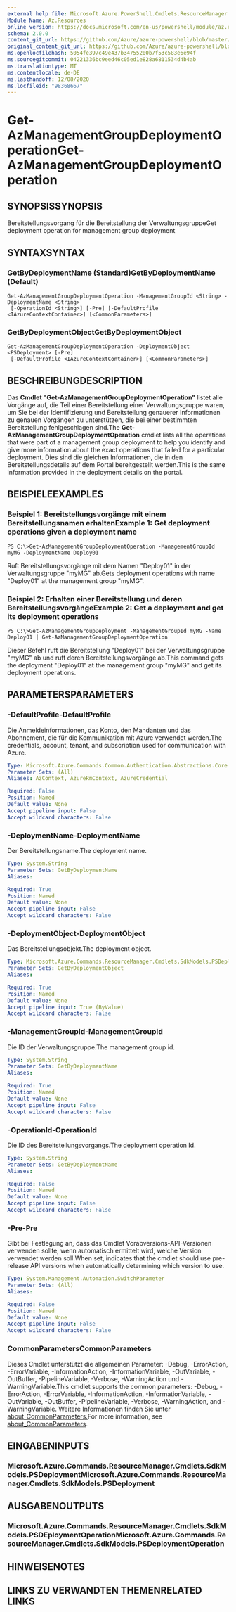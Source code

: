 ```yaml
---
external help file: Microsoft.Azure.PowerShell.Cmdlets.ResourceManager.dll-Help.xml
Module Name: Az.Resources
online version: https://docs.microsoft.com/en-us/powershell/module/az.resources/get-azmanagementgroupdeploymentoperation
schema: 2.0.0
content_git_url: https://github.com/Azure/azure-powershell/blob/master/src/Resources/Resources/help/Get-AzManagementGroupDeploymentOperation.md
original_content_git_url: https://github.com/Azure/azure-powershell/blob/master/src/Resources/Resources/help/Get-AzManagementGroupDeploymentOperation.md
ms.openlocfilehash: 5054fe397c49e437b34755200b7f53c583e6e94f
ms.sourcegitcommit: 04221336bc9eed46c05ed1e828a6811534d4b4ab
ms.translationtype: MT
ms.contentlocale: de-DE
ms.lasthandoff: 12/08/2020
ms.locfileid: "98368667"
---
```

# <span data-ttu-id="991a8-101">Get-AzManagementGroupDeploymentOperation</span><span class="sxs-lookup"><span data-stu-id="991a8-101">Get-AzManagementGroupDeploymentOperation</span></span>

## <span data-ttu-id="991a8-102">SYNOPSIS</span><span class="sxs-lookup"><span data-stu-id="991a8-102">SYNOPSIS</span></span>
<span data-ttu-id="991a8-103">Bereitstellungsvorgang für die Bereitstellung der Verwaltungsgruppe</span><span class="sxs-lookup"><span data-stu-id="991a8-103">Get deployment operation for management group deployment</span></span>

## <span data-ttu-id="991a8-104">SYNTAX</span><span class="sxs-lookup"><span data-stu-id="991a8-104">SYNTAX</span></span>

### <span data-ttu-id="991a8-105">GetByDeploymentName (Standard)</span><span class="sxs-lookup"><span data-stu-id="991a8-105">GetByDeploymentName (Default)</span></span>
```
Get-AzManagementGroupDeploymentOperation -ManagementGroupId <String> -DeploymentName <String>
 [-OperationId <String>] [-Pre] [-DefaultProfile <IAzureContextContainer>] [<CommonParameters>]
```

### <span data-ttu-id="991a8-106">GetByDeploymentObject</span><span class="sxs-lookup"><span data-stu-id="991a8-106">GetByDeploymentObject</span></span>
```
Get-AzManagementGroupDeploymentOperation -DeploymentObject <PSDeployment> [-Pre]
 [-DefaultProfile <IAzureContextContainer>] [<CommonParameters>]
```

## <span data-ttu-id="991a8-107">BESCHREIBUNG</span><span class="sxs-lookup"><span data-stu-id="991a8-107">DESCRIPTION</span></span>
<span data-ttu-id="991a8-108">Das **Cmdlet "Get-AzManagementGroupDeploymentOperation"** listet alle Vorgänge auf, die Teil einer Bereitstellung einer Verwaltungsgruppe waren, um Sie bei der Identifizierung und Bereitstellung genauerer Informationen zu genauen Vorgängen zu unterstützen, die bei einer bestimmten Bereitstellung fehlgeschlagen sind.</span><span class="sxs-lookup"><span data-stu-id="991a8-108">The **Get-AzManagementGroupDeploymentOperation** cmdlet lists all the operations that were part of a management group deployment to help you identify and give more information about the exact operations that failed for a particular deployment.</span></span>
<span data-ttu-id="991a8-109">Dies sind die gleichen Informationen, die in den Bereitstellungsdetails auf dem Portal bereitgestellt werden.</span><span class="sxs-lookup"><span data-stu-id="991a8-109">This is the same information provided in the deployment details on the portal.</span></span>

## <span data-ttu-id="991a8-110">BEISPIELE</span><span class="sxs-lookup"><span data-stu-id="991a8-110">EXAMPLES</span></span>

### <span data-ttu-id="991a8-111">Beispiel 1: Bereitstellungsvorgänge mit einem Bereitstellungsnamen erhalten</span><span class="sxs-lookup"><span data-stu-id="991a8-111">Example 1: Get deployment operations given a deployment name</span></span>
```
PS C:\>Get-AzManagementGroupDeploymentOperation -ManagementGroupId myMG -DeploymentName Deploy01
```

<span data-ttu-id="991a8-112">Ruft Bereitstellungsvorgänge mit dem Namen "Deploy01" in der Verwaltungsgruppe "myMG" ab.</span><span class="sxs-lookup"><span data-stu-id="991a8-112">Gets deployment operations with name "Deploy01" at the management group "myMG".</span></span>

### <span data-ttu-id="991a8-113">Beispiel 2: Erhalten einer Bereitstellung und deren Bereitstellungsvorgänge</span><span class="sxs-lookup"><span data-stu-id="991a8-113">Example 2: Get a deployment and get its deployment operations</span></span>
```
PS C:\>Get-AzManagementGroupDeployment -ManagementGroupId myMG -Name Deploy01 | Get-AzManagementGroupDeploymentOperation
```

<span data-ttu-id="991a8-114">Dieser Befehl ruft die Bereitstellung "Deploy01" bei der Verwaltungsgruppe "myMG" ab und ruft deren Bereitstellungsvorgänge ab.</span><span class="sxs-lookup"><span data-stu-id="991a8-114">This command gets the deployment "Deploy01" at the management group "myMG" and get its deployment operations.</span></span>

## <span data-ttu-id="991a8-115">PARAMETERS</span><span class="sxs-lookup"><span data-stu-id="991a8-115">PARAMETERS</span></span>

### <span data-ttu-id="991a8-116">-DefaultProfile</span><span class="sxs-lookup"><span data-stu-id="991a8-116">-DefaultProfile</span></span>
<span data-ttu-id="991a8-117">Die Anmeldeinformationen, das Konto, den Mandanten und das Abonnement, die für die Kommunikation mit Azure verwendet werden.</span><span class="sxs-lookup"><span data-stu-id="991a8-117">The credentials, account, tenant, and subscription used for communication with Azure.</span></span>

```yaml
Type: Microsoft.Azure.Commands.Common.Authentication.Abstractions.Core.IAzureContextContainer
Parameter Sets: (All)
Aliases: AzContext, AzureRmContext, AzureCredential

Required: False
Position: Named
Default value: None
Accept pipeline input: False
Accept wildcard characters: False
```

### <span data-ttu-id="991a8-118">-DeploymentName</span><span class="sxs-lookup"><span data-stu-id="991a8-118">-DeploymentName</span></span>
<span data-ttu-id="991a8-119">Der Bereitstellungsname.</span><span class="sxs-lookup"><span data-stu-id="991a8-119">The deployment name.</span></span>

```yaml
Type: System.String
Parameter Sets: GetByDeploymentName
Aliases:

Required: True
Position: Named
Default value: None
Accept pipeline input: False
Accept wildcard characters: False
```

### <span data-ttu-id="991a8-120">-DeploymentObject</span><span class="sxs-lookup"><span data-stu-id="991a8-120">-DeploymentObject</span></span>
<span data-ttu-id="991a8-121">Das Bereitstellungsobjekt.</span><span class="sxs-lookup"><span data-stu-id="991a8-121">The deployment object.</span></span>

```yaml
Type: Microsoft.Azure.Commands.ResourceManager.Cmdlets.SdkModels.PSDeployment
Parameter Sets: GetByDeploymentObject
Aliases:

Required: True
Position: Named
Default value: None
Accept pipeline input: True (ByValue)
Accept wildcard characters: False
```

### <span data-ttu-id="991a8-122">-ManagementGroupId</span><span class="sxs-lookup"><span data-stu-id="991a8-122">-ManagementGroupId</span></span>
<span data-ttu-id="991a8-123">Die ID der Verwaltungsgruppe.</span><span class="sxs-lookup"><span data-stu-id="991a8-123">The management group id.</span></span>

```yaml
Type: System.String
Parameter Sets: GetByDeploymentName
Aliases:

Required: True
Position: Named
Default value: None
Accept pipeline input: False
Accept wildcard characters: False
```

### <span data-ttu-id="991a8-124">-OperationId</span><span class="sxs-lookup"><span data-stu-id="991a8-124">-OperationId</span></span>
<span data-ttu-id="991a8-125">Die ID des Bereitstellungsvorgangs.</span><span class="sxs-lookup"><span data-stu-id="991a8-125">The deployment operation Id.</span></span>

```yaml
Type: System.String
Parameter Sets: GetByDeploymentName
Aliases:

Required: False
Position: Named
Default value: None
Accept pipeline input: False
Accept wildcard characters: False
```

### <span data-ttu-id="991a8-126">-Pre</span><span class="sxs-lookup"><span data-stu-id="991a8-126">-Pre</span></span>
<span data-ttu-id="991a8-127">Gibt bei Festlegung an, dass das Cmdlet Vorabversions-API-Versionen verwenden sollte, wenn automatisch ermittelt wird, welche Version verwendet werden soll.</span><span class="sxs-lookup"><span data-stu-id="991a8-127">When set, indicates that the cmdlet should use pre-release API versions when automatically determining which version to use.</span></span>

```yaml
Type: System.Management.Automation.SwitchParameter
Parameter Sets: (All)
Aliases:

Required: False
Position: Named
Default value: None
Accept pipeline input: False
Accept wildcard characters: False
```

### <span data-ttu-id="991a8-128">CommonParameters</span><span class="sxs-lookup"><span data-stu-id="991a8-128">CommonParameters</span></span>
<span data-ttu-id="991a8-129">Dieses Cmdlet unterstützt die allgemeinen Parameter: -Debug, -ErrorAction, -ErrorVariable, -InformationAction, -InformationVariable, -OutVariable, -OutBuffer, -PipelineVariable, -Verbose, -WarningAction und -WarningVariable.</span><span class="sxs-lookup"><span data-stu-id="991a8-129">This cmdlet supports the common parameters: -Debug, -ErrorAction, -ErrorVariable, -InformationAction, -InformationVariable, -OutVariable, -OutBuffer, -PipelineVariable, -Verbose, -WarningAction, and -WarningVariable.</span></span> <span data-ttu-id="991a8-130">Weitere Informationen finden Sie unter [about_CommonParameters.](http://go.microsoft.com/fwlink/?LinkID=113216)</span><span class="sxs-lookup"><span data-stu-id="991a8-130">For more information, see [about_CommonParameters](http://go.microsoft.com/fwlink/?LinkID=113216).</span></span>

## <span data-ttu-id="991a8-131">EINGABEN</span><span class="sxs-lookup"><span data-stu-id="991a8-131">INPUTS</span></span>

### <span data-ttu-id="991a8-132">Microsoft.Azure.Commands.ResourceManager.Cmdlets.SdkModels.PSDeployment</span><span class="sxs-lookup"><span data-stu-id="991a8-132">Microsoft.Azure.Commands.ResourceManager.Cmdlets.SdkModels.PSDeployment</span></span>

## <span data-ttu-id="991a8-133">AUSGABEN</span><span class="sxs-lookup"><span data-stu-id="991a8-133">OUTPUTS</span></span>

### <span data-ttu-id="991a8-134">Microsoft.Azure.Commands.ResourceManager.Cmdlets.SdkModels.PSDEploymentOperation</span><span class="sxs-lookup"><span data-stu-id="991a8-134">Microsoft.Azure.Commands.ResourceManager.Cmdlets.SdkModels.PSDeploymentOperation</span></span>

## <span data-ttu-id="991a8-135">HINWEISE</span><span class="sxs-lookup"><span data-stu-id="991a8-135">NOTES</span></span>

## <span data-ttu-id="991a8-136">LINKS ZU VERWANDTEN THEMEN</span><span class="sxs-lookup"><span data-stu-id="991a8-136">RELATED LINKS</span></span>

